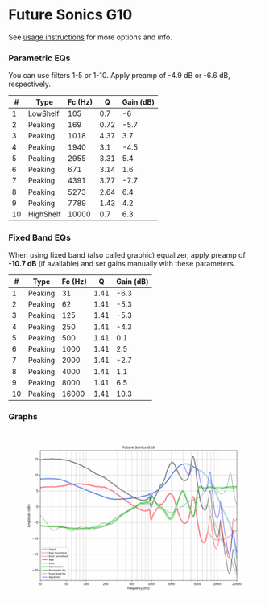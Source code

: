 # Future Sonics G10
See [usage instructions](https://github.com/jaakkopasanen/AutoEq#usage) for more options and info.

### Parametric EQs
You can use filters 1-5 or 1-10. Apply preamp of -4.9 dB or -6.6 dB, respectively.

|   # | Type      |   Fc (Hz) |    Q |   Gain (dB) |
|-----|-----------|-----------|------|-------------|
|   1 | LowShelf  |       105 | 0.7  |        -6   |
|   2 | Peaking   |       169 | 0.72 |        -5.7 |
|   3 | Peaking   |      1018 | 4.37 |         3.7 |
|   4 | Peaking   |      1940 | 3.1  |        -4.5 |
|   5 | Peaking   |      2955 | 3.31 |         5.4 |
|   6 | Peaking   |       671 | 3.14 |         1.6 |
|   7 | Peaking   |      4391 | 3.77 |        -7.7 |
|   8 | Peaking   |      5273 | 2.64 |         6.4 |
|   9 | Peaking   |      7789 | 1.43 |         4.2 |
|  10 | HighShelf |     10000 | 0.7  |         6.3 |

### Fixed Band EQs
When using fixed band (also called graphic) equalizer, apply preamp of **-10.7 dB** (if available) and set gains manually with these parameters.

|   # | Type    |   Fc (Hz) |    Q |   Gain (dB) |
|-----|---------|-----------|------|-------------|
|   1 | Peaking |        31 | 1.41 |        -6.3 |
|   2 | Peaking |        62 | 1.41 |        -5.3 |
|   3 | Peaking |       125 | 1.41 |        -5.3 |
|   4 | Peaking |       250 | 1.41 |        -4.3 |
|   5 | Peaking |       500 | 1.41 |         0.1 |
|   6 | Peaking |      1000 | 1.41 |         2.5 |
|   7 | Peaking |      2000 | 1.41 |        -2.7 |
|   8 | Peaking |      4000 | 1.41 |         1.1 |
|   9 | Peaking |      8000 | 1.41 |         6.5 |
|  10 | Peaking |     16000 | 1.41 |        10.3 |

### Graphs
![](./Future%20Sonics%20G10.png)
